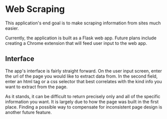 # Web Scraping

This application's end goal is to make scraping information from sites much easier.

Currently, the application is built as a Flask web app. Future plans include creating
a Chrome extension that will feed user input to the web app.

## Interface

The app's interface is fairly straight forward. On the user input screen, enter
the url of the page you would like to extract data from. In the second field,
enter an html tag or a css selector that best correlates with the kind info
you want to extract from the page.

As it stands, it can be difficult to return precisely only and all of the specific
information you want. It is largely due to how the page was built in the first place.
Finding a possible way to compensate for inconsistent page design is another future
feature.
